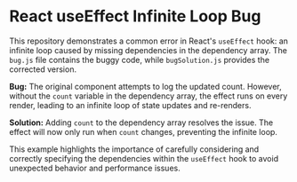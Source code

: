 # React useEffect Infinite Loop Bug

This repository demonstrates a common error in React's `useEffect` hook: an infinite loop caused by missing dependencies in the dependency array.  The `bug.js` file contains the buggy code, while `bugSolution.js` provides the corrected version. 

**Bug:** The original component attempts to log the updated count. However, without the `count` variable in the dependency array, the effect runs on every render, leading to an infinite loop of state updates and re-renders.

**Solution:** Adding `count` to the dependency array resolves the issue.  The effect will now only run when `count` changes, preventing the infinite loop. 

This example highlights the importance of carefully considering and correctly specifying the dependencies within the `useEffect` hook to avoid unexpected behavior and performance issues.